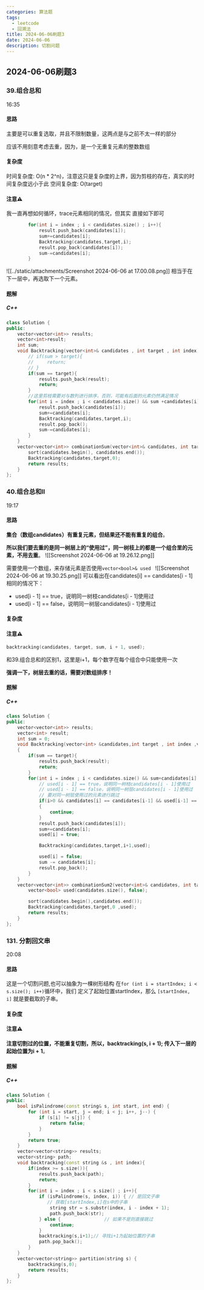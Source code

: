 ```yaml
---
categories: 算法题
tags:
  - leetcode
  - 回溯法
title: 2024-06-06刷题3
date: 2024-06-06
description: 切割问题
---
```

## 2024-06-06刷题3
### 39.组合总和
16:35
#### 思路
主要是可以重复选取，并且不限制数量，这两点是与之前不太一样的部分

应该不用刻意考虑去重，因为，是一个无重复元素的整数数组
#### 复杂度
时间复杂度: O(n * 2^n)，注意这只是复杂度的上界，因为剪枝的存在，真实的时间复杂度远小于此
空间复杂度: O(target)
#### 注意⚠️
我一直再想如何循环，trace元素相同的情况，但其实
直接如下即可
```C++
        for(int i = index ; i < candidates.size() ; i++){
            result.push_back(candidates[i]);
            sum+=candidates[i];
            Backtracking(candidates,target,i);                
            result.pop_back(candidates[i]);
            sum-=candidates[i];
        }
```
![[../static/attachments/Screenshot 2024-06-06 at 17.00.08.png]]
相当于在下一层中，再选取下一个元素。
#### 题解
##### C++
```C++
class Solution {
public:
    vector<vector<int>> results;
    vector<int>result;
    int sum;
    void Backtracking(vector<int>& candidates , int target , int index){
        // if(sum > target){
        //     return;
        // }
        if(sum == target){
            results.push_back(result);
            return;
        }
        //这里剪枝需要对与数列进行排序，否则，可能有后面的元素仍然满足情况
        for(int i = index ; i < candidates.size() && sum +candidates[i] <= target; i++){
            result.push_back(candidates[i]);
            sum+=candidates[i];
            Backtracking(candidates,target,i);
            result.pop_back();
            sum-=candidates[i];
        }
    }
    vector<vector<int>> combinationSum(vector<int>& candidates, int target) {
        sort(candidates.begin(), candidates.end());
        Backtracking(candidates,target,0);
        return results;
    }
};
```





### 40.组合总和II
19:17
#### 思路
**集合（数组candidates）有重复元素，但结果还不能有重复的组合**。

**所以我们要去重的是同一树层上的“使用过”，同一树枝上的都是一个组合里的元素，不用去重**。
![[Screenshot 2024-06-06 at 19.26.12.png]]

需要使用一个数组，来存储元素是否使用`vector<bool>& used `
![[Screenshot 2024-06-06 at 19.30.25.png]]
可以看出在candidates[i] == candidates[i - 1]相同的情况下：
- used[i - 1] == true，说明同一树枝candidates[i - 1]使用过
- used[i - 1] == false，说明同一树层candidates[i - 1]使用过
#### 复杂度
#### 注意⚠️
```C++
backtracking(candidates, target, sum, i + 1, used);
```
和39.组合总和的区别1，这里是i+1，每个数字在每个组合中只能使用一次

**强调一下，树层去重的话，需要对数组排序！**
#### 题解
##### C++
```C++
class Solution {
public:
    vector<vector<int>> results;
    vector<int> result;
    int sum = 0;    
    void Backtracking(vector<int> &candidates,int target , int index ,vector<bool>& used)
    {
        if(sum == target){
            results.push_back(result);
            return;
        }
        for(int i = index ; i < candidates.size() && sum+candidates[i] <= target ; i++){
            // used[i - 1] == true，说明同一树枝candidates[i - 1]使用过
            // used[i - 1] == false，说明同一树层candidates[i - 1]使用过
            // 要对同一树层使用过的元素进行跳过
            if(i>0 && candidates[i] == candidates[i-1] && used[i-1] == false)
            {
                continue;
            }
            result.push_back(candidates[i]);
            sum+=candidates[i];
            used[i] = true;

            Backtracking(candidates,target,i+1,used);

            used[i] = false;
            sum -= candidates[i];
            result.pop_back();            
        }
    }
    vector<vector<int>> combinationSum2(vector<int>& candidates, int target) {
        vector<bool> used(candidates.size(), false);

        sort(candidates.begin(),candidates.end());
        Backtracking(candidates,target,0 ,used);
        return results;
    }
};
```

### 131. 分割回文串
20:08
#### 思路
这是一个切割问题,也可以抽象为一棵树形结构
在`for (int i = startIndex; i < s.size(); i++)`循环中，我们 定义了起始位置startIndex，那么 `[startIndex, i]` 就是要截取的子串。
#### 复杂度
#### 注意⚠️
**注意切割过的位置，不能重复切割，所以，backtracking(s, i + 1); 传入下一层的起始位置为i + 1**。
#### 题解
##### C++
```C++
class Solution {
public:
    bool isPalindrome(const string& s, int start, int end) {
        for (int i = start, j = end; i < j; i++, j--) {
            if (s[i] != s[j]) {
                return false;
            }
        }
        return true;
    }
    vector<vector<string>> results;
    vector<string> path;
    void backtracking(const string &s , int index){
        if(index >= s.size()){
            results.push_back(path);
            return;
        }
        for(int i = index ; i < s.size() ; i++){
            if (isPalindrome(s, index, i)) { // 是回文子串
               // 获取[startIndex,i]在s中的子串
                string str = s.substr(index, i - index + 1);
                path.push_back(str);
            } else {                // 如果不是则直接跳过
                continue;
            }
            backtracking(s,i+1);// 寻找i+1为起始位置的子串
            path.pop_back();
        }
    }
    vector<vector<string>> partition(string s) {
        backtracking(s,0);
        return results;
    }
};
```





